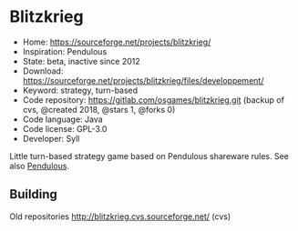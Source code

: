 # Blitzkrieg

- Home: https://sourceforge.net/projects/blitzkrieg/
- Inspiration: Pendulous
- State: beta, inactive since 2012
- Download: https://sourceforge.net/projects/blitzkrieg/files/developpement/
- Keyword: strategy, turn-based
- Code repository: https://gitlab.com/osgames/blitzkrieg.git (backup of cvs, @created 2018, @stars 1, @forks 0)
- Code language: Java
- Code license: GPL-3.0
- Developer: Syll

Little turn-based strategy game based on Pendulous shareware rules.
See also [Pendulous](https://blackfalcongames.net/?p=225).

## Building

Old repositories http://blitzkrieg.cvs.sourceforge.net/ (cvs)